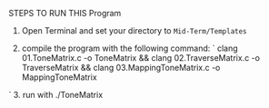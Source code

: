 

STEPS TO RUN THIS Program

1. Open Terminal and set your directory to ` Mid-Term/Templates `

2. compile the program with the following command:
`
clang 01.ToneMatrix.c -o ToneMatrix && clang 02.TraverseMatrix.c -o TraverseMatrix && clang 03.MappingToneMatrix.c -o MappingToneMatrix

`
3. run with ./ToneMatrix
